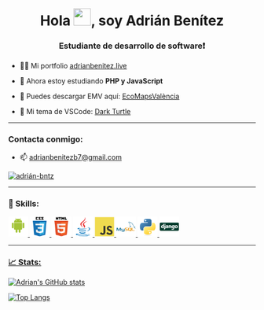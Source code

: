 <h1 align="center">Hola <img width="35" height="35" src="https://raw.githubusercontent.com/iampavangandhi/iampavangandhi/master/gifs/Hi.gif">, soy Adrián Benítez</h1>
<h3 align="center">Estudiante de desarrollo de software❗</h3>


- 👨‍💻 Mi portfolio [adrianbenitez.live](https://adrianbenitez.live)

- 🌱 Ahora estoy estudiando **PHP y JavaScript**

- 📱 Puedes descargar EMV aquí: [EcoMapsValència](https://ecomaps-valencia.uptodown.com/android)

- 🎨 Mi tema de VSCode: [Dark Turtle](https://marketplace.visualstudio.com/items?itemName=AdrianBenitez.DarkTurtle) 

---

<h3 align="left">Contacta conmigo:</h3>

  - 📫 adrianbenitezb7@gmail.com

<p align="left">
<a href="https://linkedin.com/in/adrián-bntz" target="blank"><img align="center" src="https://raw.githubusercontent.com/rahuldkjain/github-profile-readme-generator/master/src/images/icons/Social/linked-in-alt.svg" alt="adrián-bntz" height="30" width="40" /></a>
</p>

---

<h3 align="left">💪 Skills:</h3>
<p align="left"> <a href="https://developer.android.com" target="_blank" rel="noreferrer"> <img src="https://raw.githubusercontent.com/devicons/devicon/master/icons/android/android-original-wordmark.svg" alt="android" width="40" height="40"/> </a> <a href="https://www.w3schools.com/css/" target="_blank" rel="noreferrer"> <img src="https://raw.githubusercontent.com/devicons/devicon/master/icons/css3/css3-original-wordmark.svg" alt="css3" width="40" height="40"/> </a> <a href="https://www.w3.org/html/" target="_blank" rel="noreferrer"> <img src="https://raw.githubusercontent.com/devicons/devicon/master/icons/html5/html5-original-wordmark.svg" alt="html5" width="40" height="40"/> </a> <a href="https://www.java.com" target="_blank" rel="noreferrer"> <img src="https://raw.githubusercontent.com/devicons/devicon/master/icons/java/java-original.svg" alt="java" width="40" height="40"/> </a> <a href="https://developer.mozilla.org/en-US/docs/Web/JavaScript" target="_blank" rel="noreferrer"> <img src="https://raw.githubusercontent.com/devicons/devicon/master/icons/javascript/javascript-original.svg" alt="javascript" width="40" height="40"/> </a> <a href="https://www.mysql.com/" target="_blank" rel="noreferrer"> <img src="https://raw.githubusercontent.com/devicons/devicon/master/icons/mysql/mysql-original-wordmark.svg" alt="mysql" width="40" height="40"/> </a> <a href="https://www.python.org" target="_blank" rel="noreferrer"> <img src="https://raw.githubusercontent.com/devicons/devicon/master/icons/python/python-original.svg" alt="python" width="40" height="40"/> </a>
<a href="https://www.djangoproject.com/" target="_blank"> <img src="https://raw.githubusercontent.com/devicons/devicon/9f4f5cdb393299a81125eb5127929ea7bfe42889/icons/django/django-original.svg" alt="django" width="40" height="40"/>
</p>


---

<h3 align="left">📈 Stats:</h3>

![Adrian's GitHub stats](https://github-readme-stats.vercel.app/api?username=adriib38&hide=contribs,prs&theme=dracula)

![Top Langs](https://github-readme-stats.vercel.app/api/top-langs/?username=adriib38&theme=dracula)

